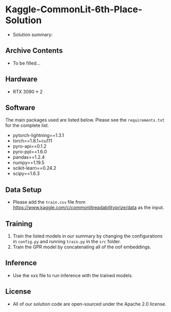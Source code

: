 # Kaggle-CommonLit-6th-Place-Solution

* Solution summary:

## Archive Contents
* To be filled...

## Hardware
* RTX 3090 * 2

## Software
The main packages used are listed below. Please see the `requirements.txt` for the complete list.
* pytorch-lightning==1.3.1
* torch==1.8.1+cu111
* pyro-api==0.1.2
* pyro-ppl==1.6.0
* pandas==1.2.4
* numpy==1.19.5
* scikit-learn==0.24.2
* scipy==1.6.3

## Data Setup
* Please add the `train.csv` file from https://www.kaggle.com/c/commonlitreadabilityprize/data as the input.

## Training
1. Train the listed models in our summary by changing the configurations in `config.py` and running `train.py` in the `src` folder.
2. Train the GPR model by concatenating all of the oof embeddings.

## Inference
* Use the xxx file to run inference with the trained models.

## License
* All of our solution code are open-sourced under the Apache 2.0 license.
